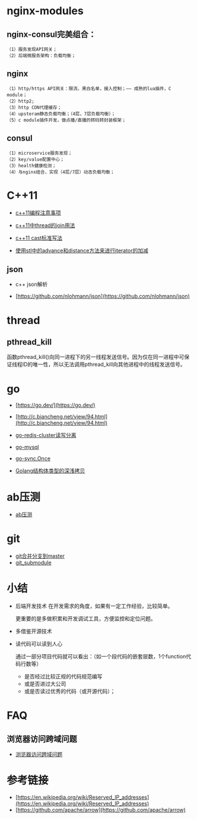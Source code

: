 # nginx-modules

## nginx-consul完美组合：

	（1）服务发现API网关；
	（2）后端微服务架构：负载均衡；
	
## nginx
	（1）http/https API网关：限流，黑白名单，接入控制；—— 成熟的lua插件，C module；
	（2）http2;
	（3）http CDN代理缓存；
	（4）upsteram静态负载均衡；（4层，7层负载均衡）；
	（5）c module插件开发，做点播/直播的转码转封装框架；

## consul
	（1）microservice服务发现；
	（2）key/value配置中心；
	（3）health健康检测；
	（4）与nginx结合，实现（4层/7层）动态负载均衡；


# C++11

- [c++11编程注意事项](/cplusplus/README.md)
- [c++11中thread的join用法](./doc/c++11中thread的join用法.md)

- [c++11 cast标准写法](./c++11_cast.md)
- [使用stl中的advance和distance方法来进行iterator的加减](/cplusplus/使用stl中的advance和distance方法来进行iterator的加减.md)

## json

* c++ json解析

- [https://github.com/nlohmann/json](https://github.com/nlohmann/json)

# thread

## pthread_kill

函数pthread_kill()向同一进程下的另一线程发送信号。因为仅在同一进程中可保证线程ID的唯一性，所以无法调用pthread_kill向其他进程中的线程发送信号。

# go

- [https://go.dev/](https://go.dev/)

- [http://c.biancheng.net/view/94.html](http://c.biancheng.net/view/94.html)

- [go-redis-cluster读写分离](./go-redis-cluster读写分离.md)

- [go-mysql](./go-mysql.md)

- [go-sync.Once](./go-sync.Once.md)

- [Golang结构体类型的深浅拷贝](./Golang结构体类型的深浅拷贝.md)

# ab压测

- [ab压测](doc/ab-perf.md)

# git

- [git合并分支到master](./doc/git合并分支到master.md)
- [git_submodule](./doc/git_submodule.md)


# 小结

* 后端开发技术
  在开发需求的角度，如果有一定工作经验，比较简单。
  
  更重要的是多做积累和开发调试工具，方便监控和定位问题。

* 多借鉴开源技术
 
* 读代码可以读到人心

  通过一部分项目代码就可以看出：（如一个段代码的嵌套层数，1个function代码行数等）
  * 是否经过比较正规的代码规范编写
  * 或是否进过大公司
  * 或是否读过优秀的代码（或开源代码）；

# FAQ

## 浏览器访问跨域问题

- [浏览器访问跨域问题](doc/浏览器访问跨域问题.md)

# 参考链接

- [https://en.wikipedia.org/wiki/Reserved_IP_addresses](https://en.wikipedia.org/wiki/Reserved_IP_addresses)
- [https://github.com/apache/arrow](https://github.com/apache/arrow)
